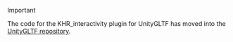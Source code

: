 > [!Important] 
> The code for the KHR_interactivity plugin for UnityGLTF has moved into the [UnityGLTF repository](https://github.com/KhronosGroup/UnityGLTF/pull/824).
